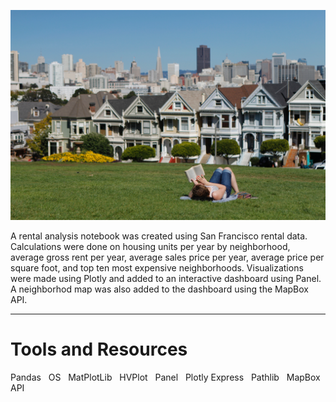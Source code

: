 ![San_Francisco](./Images/san-francisco-park-reading.jpg)

A rental analysis notebook was created using San Francisco rental data. Calculations were done on housing units per year by neighborhood, average gross rent per year, average sales price per year, average price per square foot, and top ten most expensive neighborhoods. Visualizations were made using Plotly and added to an interactive dashboard using Panel. A neighborhod map was also added to the dashboard using the MapBox API.

----

# Tools and Resources

Pandas &nbsp;
OS &nbsp;
MatPlotLib &nbsp;
HVPlot &nbsp;
Panel &nbsp;
Plotly Express &nbsp;
Pathlib &nbsp;
MapBox API &nbsp;


